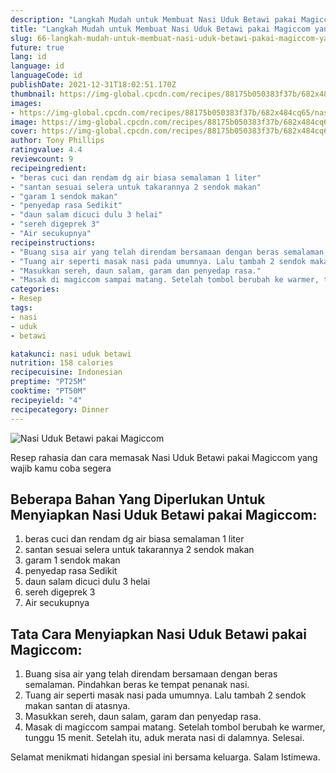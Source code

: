 ```yaml
---
description: "Langkah Mudah untuk Membuat Nasi Uduk Betawi pakai Magiccom yang Bikin Ngiler"
title: "Langkah Mudah untuk Membuat Nasi Uduk Betawi pakai Magiccom yang Bikin Ngiler"
slug: 66-langkah-mudah-untuk-membuat-nasi-uduk-betawi-pakai-magiccom-yang-bikin-ngiler
future: true
lang: id
language: id
languageCode: id
publishDate: 2021-12-31T18:02:51.170Z 
thumbnail: https://img-global.cpcdn.com/recipes/88175b050383f37b/682x484cq65/nasi-uduk-betawi-pakai-magiccom-foto-resep-utama.webp
images:
- https://img-global.cpcdn.com/recipes/88175b050383f37b/682x484cq65/nasi-uduk-betawi-pakai-magiccom-foto-resep-utama.webp
image: https://img-global.cpcdn.com/recipes/88175b050383f37b/682x484cq65/nasi-uduk-betawi-pakai-magiccom-foto-resep-utama.webp
cover: https://img-global.cpcdn.com/recipes/88175b050383f37b/682x484cq65/nasi-uduk-betawi-pakai-magiccom-foto-resep-utama.webp
author: Tony Phillips
ratingvalue: 4.4
reviewcount: 9
recipeingredient:
- "beras cuci dan rendam dg air biasa semalaman 1 liter"
- "santan sesuai selera untuk takarannya 2 sendok makan"
- "garam 1 sendok makan"
- "penyedap rasa Sedikit"
- "daun salam dicuci dulu 3 helai"
- "sereh digeprek 3"
- "Air secukupnya"
recipeinstructions:
- "Buang sisa air yang telah direndam bersamaan dengan beras semalaman. Pindahkan beras ke tempat penanak nasi."
- "Tuang air seperti masak nasi pada umumnya. Lalu tambah 2 sendok makan santan di atasnya."
- "Masukkan sereh, daun salam, garam dan penyedap rasa."
- "Masak di magiccom sampai matang. Setelah tombol berubah ke warmer, tunggu 15 menit. Setelah itu, aduk merata nasi di dalamnya. Selesai."
categories:
- Resep
tags:
- nasi
- uduk
- betawi

katakunci: nasi uduk betawi 
nutrition: 158 calories
recipecuisine: Indonesian
preptime: "PT25M"
cooktime: "PT50M"
recipeyield: "4"
recipecategory: Dinner
---
```



![Nasi Uduk Betawi pakai Magiccom](https://img-global.cpcdn.com/recipes/88175b050383f37b/682x484cq65/nasi-uduk-betawi-pakai-magiccom-foto-resep-utama.webp)

Resep rahasia dan cara memasak  Nasi Uduk Betawi pakai Magiccom yang wajib kamu coba segera

<!--inarticleads1-->

## Beberapa Bahan Yang Diperlukan Untuk Menyiapkan Nasi Uduk Betawi pakai Magiccom:

1. beras cuci dan rendam dg air biasa semalaman 1 liter
1. santan sesuai selera untuk takarannya 2 sendok makan
1. garam 1 sendok makan
1. penyedap rasa Sedikit
1. daun salam dicuci dulu 3 helai
1. sereh digeprek 3
1. Air secukupnya



<!--inarticleads2-->

## Tata Cara Menyiapkan Nasi Uduk Betawi pakai Magiccom:

1. Buang sisa air yang telah direndam bersamaan dengan beras semalaman. Pindahkan beras ke tempat penanak nasi.
1. Tuang air seperti masak nasi pada umumnya. Lalu tambah 2 sendok makan santan di atasnya.
1. Masukkan sereh, daun salam, garam dan penyedap rasa.
1. Masak di magiccom sampai matang. Setelah tombol berubah ke warmer, tunggu 15 menit. Setelah itu, aduk merata nasi di dalamnya. Selesai.




Selamat menikmati hidangan spesial ini bersama keluarga. Salam Istimewa.
